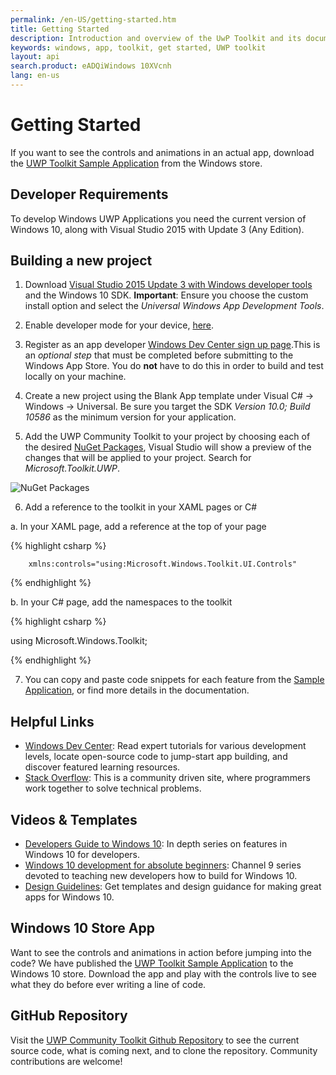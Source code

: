 ```yaml
---
permalink: /en-US/getting-started.htm
title: Getting Started
description: Introduction and overview of the UwP Toolkit and its documentation
keywords: windows, app, toolkit, get started, UWP toolkit
layout: api
search.product: eADQiWindows 10XVcnh
lang: en-us
---
```


# Getting Started

If you want to see the controls and animations in an actual app, download the [UWP Toolkit Sample Application](https://www.microsoft.com/store/apps/9nblggh4tlcq) from the Windows store.  

## Developer Requirements

To develop Windows UWP Applications you need the current version of Windows 10, along with Visual Studio 2015 with Update 3 (Any Edition).

## Building a new project 

1)	Download [Visual Studio 2015 Update 3 with Windows developer tools](https://developer.microsoft.com/en-us/windows/downloads) and the Windows 10 SDK.  **Important**: Ensure you choose the custom install option and select the *Universal Windows App Development Tools*.  

2)  Enable developer mode for your device, [here](https://msdn.microsoft.com/windows/uwp/get-started/enable-your-device-for-development). 

3)  Register as an app developer [Windows Dev Center sign up page](https://msdn.microsoft.com/windows/uwp/get-started/sign-up).This is an _optional step_ that must be completed before submitting to the Windows App Store.  You do **not** have to do this in order to build and test locally on your machine.

4)	Create a new project using the Blank App template under Visual C# -> Windows -> Universal.  Be sure you target the SDK *Version 10.0; Build 10586* as the minimum version for your application.   

5)	Add the UWP Community Toolkit to your project by choosing each of the desired [NuGet Packages]({{site.baseurl}}/{{page.lang}}/nugetpackages.htm), Visual Studio will show a preview of the changes that will be applied to your project. Search for *Microsoft.Toolkit.UWP*.

![NuGet Packages]({{site.baseurl}}/resources/images/ManageNugetPackages.png "Manage NuGet Packages Image")

6)	Add a reference to the toolkit in your XAML pages or C#

a.	In your XAML page, add a reference at the top of your page

{% highlight csharp %}

       	xmlns:controls="using:Microsoft.Windows.Toolkit.UI.Controls"

{% endhighlight %}

b.	In your C# page, add the namespaces to the toolkit

{% highlight csharp %}

using Microsoft.Windows.Toolkit;

{% endhighlight %}

7)	You can copy and paste code snippets for each feature from the [Sample Application](https://www.microsoft.com/store/apps/9nblggh4tlcq), or find more details in the documentation. 


## Helpful Links 

* [Windows Dev Center](https://developer.microsoft.com/en-us/windows/getstarted): Read expert tutorials for various development levels, locate open-source code to jump-start app building, and discover featured learning resources.
* [Stack Overflow](http://stackoverflow.com/): This is a community driven site, where programmers work together to solve technical problems.
 
## Videos & Templates 

* [Developers Guide to Windows 10](https://channel9.msdn.com/Events/Windows/Developers-Guide-to-Windows-10-RTM): In depth series on features in Windows 10 for developers.
* [Windows 10 development for absolute beginners](https://channel9.msdn.com/Series/Windows-10-development-for-absolute-beginners): Channel 9 series devoted to teaching new developers how to build for Windows 10.
* [Design Guidelines](https://developer.microsoft.com/en-us/windows/design): Get templates and design guidance for making great apps for Windows 10.

## Windows 10 Store App

Want to see the controls and animations in action before jumping into the code?  We have published the [UWP Toolkit Sample Application](https://www.microsoft.com/store/apps/9nblggh4tlcq) to the Windows 10 store.  Download the app and play with the controls live to see what they do before ever writing a line of code.

## GitHub Repository

Visit the [UWP Community Toolkit Github Repository](https://github.com/Microsoft/UWPCommunityToolkit) to see the current source code, what is coming next, and to clone the repository.  Community contributions are welcome!

